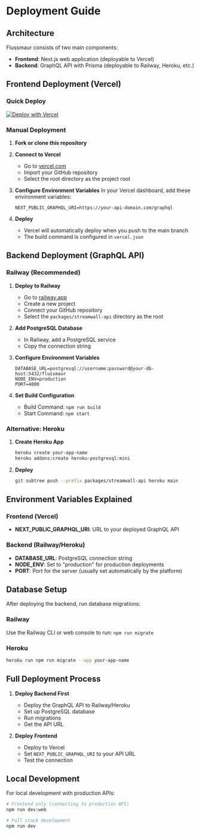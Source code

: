 # Deployment Guide

## Architecture

Flussmaur consists of two main components:
- **Frontend**: Next.js web application (deployable to Vercel)
- **Backend**: GraphQL API with Prisma (deployable to Railway, Heroku, etc.)

## Frontend Deployment (Vercel)

### Quick Deploy
[![Deploy with Vercel](https://vercel.com/button)](https://vercel.com/new/clone?repository-url=https://github.com/sengeezer/flussmaur)

### Manual Deployment

1. **Fork or clone this repository**

2. **Connect to Vercel**
   - Go to [vercel.com](https://vercel.com)
   - Import your GitHub repository
   - Select the root directory as the project root

3. **Configure Environment Variables**
   In your Vercel dashboard, add these environment variables:
   
   ```
   NEXT_PUBLIC_GRAPHQL_URI=https://your-api-domain.com/graphql
   ```

4. **Deploy**
   - Vercel will automatically deploy when you push to the main branch
   - The build command is configured in `vercel.json`

## Backend Deployment (GraphQL API)

### Railway (Recommended)

1. **Deploy to Railway**
   - Go to [railway.app](https://railway.app)
   - Create a new project
   - Connect your GitHub repository
   - Select the `packages/streamwall-api` directory as the root

2. **Add PostgreSQL Database**
   - In Railway, add a PostgreSQL service
   - Copy the connection string

3. **Configure Environment Variables**
   ```
   DATABASE_URL=postgresql://username:password@your-db-host:5432/flussmaur
   NODE_ENV=production
   PORT=4000
   ```

4. **Set Build Configuration**
   - Build Command: `npm run build`
   - Start Command: `npm start`

### Alternative: Heroku

1. **Create Heroku App**
   ```bash
   heroku create your-app-name
   heroku addons:create heroku-postgresql:mini
   ```

2. **Deploy**
   ```bash
   git subtree push --prefix packages/streamwall-api heroku main
   ```

## Environment Variables Explained

### Frontend (Vercel)
- **NEXT_PUBLIC_GRAPHQL_URI**: URL to your deployed GraphQL API

### Backend (Railway/Heroku)
- **DATABASE_URL**: PostgreSQL connection string
- **NODE_ENV**: Set to "production" for production deployments
- **PORT**: Port for the server (usually set automatically by the platform)

## Database Setup

After deploying the backend, run database migrations:

### Railway
Use the Railway CLI or web console to run: `npm run migrate`

### Heroku  
```bash
heroku run npm run migrate --app your-app-name
```

## Full Deployment Process

1. **Deploy Backend First**
   - Deploy the GraphQL API to Railway/Heroku
   - Set up PostgreSQL database
   - Run migrations
   - Get the API URL

2. **Deploy Frontend**
   - Deploy to Vercel
   - Set `NEXT_PUBLIC_GRAPHQL_URI` to your API URL
   - Test the connection

## Local Development

For local development with production APIs:

```bash
# Frontend only (connecting to production API)
npm run dev:web

# Full stack development
npm run dev
```
